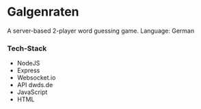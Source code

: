 # Galgenraten

A server-based 2-player word guessing game.
Language: German

### Tech-Stack
+ NodeJS
+ Express
+ Websocket.io
+ API dwds.de
+ JavaScript
+ HTML